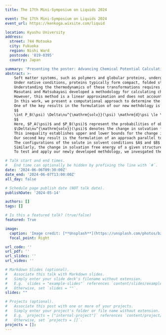 ```yaml
---
title: The 17th Mini-Symposium on Liquids 2024

event: The 17th Mini-Symposium on Liquids 2024
event_url: https://kenkoga.wixsite.com/liquid 

location: Kyushu University
address:
  street: 744 Motooka
  city: Fukuoka
  region: Nishi Ward
  postcode: '819-0395'
  country: Japan

summary: 'Presenting the poster: Advancing Chemical Potential Calculations of Large Polymers: *Introducing the Effect of Conformational Change*'
abstract: >-
    Soft matter systems, such as polymers and globular proteins, undergo structural alterations when subjected to thermal, mechanical, or chemical stress.
    Under native conditions, proteins typically form compact, folded structures, but these can unfold and extend under stress.
    Understanding the thermodynamics of these transformations requires knowledge of the excess chemical potential, $\Delta \mu^{\mathrm{ex}}$.
    Masutani and Matsubayasi developed a methodology for calculating changes in the excess chemical potential due to alterations in the liquid composition of various molecular states.
    However, this method is a linear approximation and does not account for structural transitions induced by changes in solvent composition, which appears as higher-order terms and can be important when the solvent composition is changed much.
    In this work, we present a computational approach to determine the change in the excess chemical potential of a flexible solute molecule when the composition of a mixed-solvent system varies isothermally.
    One of the key results in the formulation of our new methdology is the derivation of the following exact inequality:
    $$
    \int P_B(\psi) \Delta\nu^{\mathrm{solv}}(\psi) \mathrm{d}\psi \le \Delta \mu^{\mathrm{ex}} \le \int P_A(\psi)\Delta \nu^{\mathrm{solv}}(\psi) \mathrm{d}\psi
    $$
    Here, $P_A(\psi)$ and $P_B(\psi)$ represent the probabilities of observing configuration $\psi$ of the solute in solvent conditions $A$ and $B$, respectively.
    $\Delta\nu^{\mathrm{solv}}(\psi)$ denotes the change in solvation free energy of the solute in a given configuration $\psi$ from solvent condition $A$ to $B$.
    This inequality establishes upper and lower bounds for the change in solvation free energy, depending on the solvent conditions under which the structural ensemble was generated.
    Our second key result is the formulation of an approach parallel to the Bennett Acceptance Ratio (BAR) method to obtain $\Delta \mu^{\mathrm{ex}}$ from the statistics of $\Delta \nu^{\mathrm{solv}}(\psi)$.
    The configurations of the solute in solvent conditions $A$ and $B$ can be prepared using any method that generates Boltzmann-distributed samples, with our choice being molecular dynamics (MD) simulations.
    Similarly, the change in solvation free energy of a given structure ($\Delta\nu^{\mathrm{solv}}(\psi)$) can be obtained using methods such as RISM-type integral-equation theories, implicit-solvent models, or the method of energy representation, the latter being utilized in this work.
    To test and apply our newly developed methdology, we invesgated the change in solvation of a PEG-36-mer in neat water, urea, and NaCl solutions.

# Talk start and end times.
#   End time can optionally be hidden by prefixing the line with `#`.
date: '2024-06-06T09:30:00Z'
date_end: '2024-06-07T13:00:00Z'
all_day: false

# Schedule page publish date (NOT talk date).
publishDate: '2024-05-14'

authors: []
tags: []

# Is this a featured talk? (true/false)
featured: True

image:
  caption: 'Image credit: [**Unsplash**](https://unsplash.com/photos/bzdhc5b3Bxs)'
  focal_point: Right

url_code: ''
url_pdf: ''
url_slides: ''
url_video: ''

# Markdown Slides (optional).
#   Associate this talk with Markdown slides.
#   Simply enter your slide deck's filename without extension.
#   E.g. `slides = "example-slides"` references `content/slides/example-slides.md`.
#   Otherwise, set `slides = ""`.
slides: ""

# Projects (optional).
#   Associate this post with one or more of your projects.
#   Simply enter your project's folder or file name without extension.
#   E.g. `projects = ["internal-project"]` references `content/project/deep-learning/index.md`.
#   Otherwise, set `projects = []`.
projects = []:
---
```


